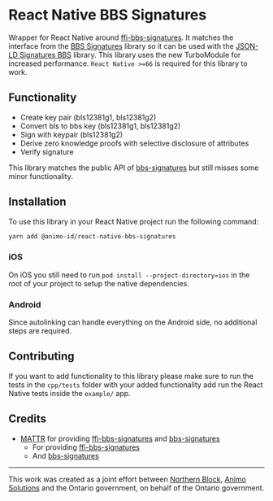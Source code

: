 # React Native BBS Signatures

Wrapper for React Native around [ffi-bbs-signatures](https://github.com/mattrglobal/ffi-bbs-signatures). It matches the interface from the [BBS Signatures](https://github.com/mattrglobal/bbs-signatures) library so it can be used with the [JSON-LD Signatures BBS](https://github.com/mattrglobal/jsonld-signatures-bbs) library.
This library uses the new TurboModule for increased performance. `React Native >=66` is required for this library to work.

## Functionality

- Create key pair (bls12381g1, bls12381g2)
- Convert bls to bbs key (bls12381g1, bls12381g2)
- Sign with keypair (bls12381g2)
- Derive zero knowledge proofs with selective disclosure of attributes
- Verify signature

This library matches the public API of [bbs-signatures](https://github.com/mattrglobal/bbs-signatures) but still misses some minor functionality.

## Installation

To use this library in your React Native project run the following command:

```sh
yarn add @animo-id/react-native-bbs-signatures
```

### iOS

On iOS you still need to run `pod install --project-directory=ios` in the root of your project to setup the native dependencies.


### Android

Since autolinking can handle everything on the Android side, no additional steps are required.

## Contributing

If you want to add functionality to this library please make sure to run the tests in the `cpp/tests` folder with your added functionality add run the React Native tests inside the `example/` app.

## Credits

- [MATTR](https://github.com/mattrglobal) for providing [ffi-bbs-signatures](https://github.com/mattrglobal/ffi-bbs-signatures) and [bbs-signatures](https://github.com/mattrglobal/bbs-signatures)
  - For providing [ffi-bbs-signatures](https://github.com/mattrglobal/ffi-bbs-signatures)
  - And [bbs-signatures](https://github.com/mattrglobal/bbs-signatures)

<hr>

This work was created as a joint effort between [Northern Block](https://northernblock.io/), [Animo Solutions](https://animo.id/) and the Ontario government, on behalf of the Ontario government.

